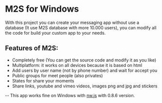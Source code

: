 # M2S for Windows

With this project you can create your messaging app without use a database (It use M2S database with more 10.000 users), you can modify all the code for build your custom app to your needs.

## Features of M2S:
 * Completely free (You can get the source code and modify it as you like)
 * Multiplatform: it works on all devices because it is based on html
 * Add users by user name (not by phone number) and wait for accept you
 * Public groups for meet people (also privates)
 * States for share your moments
 * Share links, youtube and vimeo videos, images png and jpg and stickers

--
This app works fine on Windows with [nw.js](https://github.com/nwjs/nw.js) with 0.8.6 version.